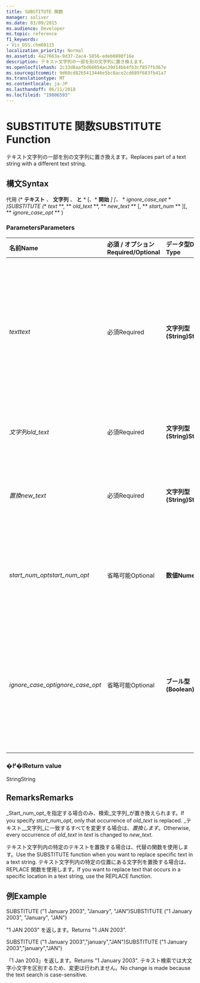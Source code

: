 ```yaml
---
title: SUBSTITUTE 関数
manager: soliver
ms.date: 03/09/2015
ms.audience: Developer
ms.topic: reference
f1_keywords:
- Vis_DSS.chm60115
localization_priority: Normal
ms.assetid: 4a27663a-9d37-2ac4-5856-edeb0880f16e
description: テキスト文字列の一部を別の文字列に置き換えます。
ms.openlocfilehash: 2c33d8aafbd68054ac39d14bb4fb3cf857fb367e
ms.sourcegitcommit: 9d60cd82b5413446e5bc8ace2cd689f683fb41a7
ms.translationtype: MT
ms.contentlocale: ja-JP
ms.lasthandoff: 06/11/2018
ms.locfileid: "19806593"
---
```

# <a name="substitute-function"></a><span data-ttu-id="169cc-103">SUBSTITUTE 関数</span><span class="sxs-lookup"><span data-stu-id="169cc-103">SUBSTITUTE Function</span></span>

<span data-ttu-id="169cc-104">テキスト文字列の一部を別の文字列に置き換えます。</span><span class="sxs-lookup"><span data-stu-id="169cc-104">Replaces part of a text string with a different text string.</span></span> 
  
## <a name="syntax"></a><span data-ttu-id="169cc-105">構文</span><span class="sxs-lookup"><span data-stu-id="169cc-105">Syntax</span></span>

 <span data-ttu-id="169cc-106">代用 (* **テキスト** *、* **文字列** *、* **と** * [、* **開始** *] [、* * *ignore_case_opt* * *)</span><span class="sxs-lookup"><span data-stu-id="169cc-106">SUBSTITUTE (** *text* **, ** *old_text* **, ** *new_text* ** [, ** *start_num* ** ][, ** *ignore_case_opt* ** )</span></span> 
  
### <a name="parameters"></a><span data-ttu-id="169cc-107">Parameters</span><span class="sxs-lookup"><span data-stu-id="169cc-107">Parameters</span></span>

|<span data-ttu-id="169cc-108">**名前**</span><span class="sxs-lookup"><span data-stu-id="169cc-108">**Name**</span></span>|<span data-ttu-id="169cc-109">**必須 / オプション**</span><span class="sxs-lookup"><span data-stu-id="169cc-109">**Required/Optional**</span></span>|<span data-ttu-id="169cc-110">**データ型**</span><span class="sxs-lookup"><span data-stu-id="169cc-110">**Data Type**</span></span>|<span data-ttu-id="169cc-111">**説明**</span><span class="sxs-lookup"><span data-stu-id="169cc-111">**Description**</span></span>|
|:-----|:-----|:-----|:-----|
| <span data-ttu-id="169cc-112">_text_</span><span class="sxs-lookup"><span data-stu-id="169cc-112">_text_</span></span> <br/> |<span data-ttu-id="169cc-113">必須</span><span class="sxs-lookup"><span data-stu-id="169cc-113">Required</span></span>  <br/> |<span data-ttu-id="169cc-114">**文字列型 (String)**</span><span class="sxs-lookup"><span data-stu-id="169cc-114">**String**</span></span> <br/> | <span data-ttu-id="169cc-115">置換前の文字列を含む文字列、またはその文字列を含むセルに対する参照を指定します。</span><span class="sxs-lookup"><span data-stu-id="169cc-115">The text or the reference to a cell containing text for which you want to substitute characters.</span></span>  <br/> |
| <span data-ttu-id="169cc-116">_文字列_</span><span class="sxs-lookup"><span data-stu-id="169cc-116">_old_text_</span></span> <br/> |<span data-ttu-id="169cc-117">必須</span><span class="sxs-lookup"><span data-stu-id="169cc-117">Required</span></span>  <br/> |<span data-ttu-id="169cc-118">**文字列型 (String)**</span><span class="sxs-lookup"><span data-stu-id="169cc-118">**String**</span></span> <br/> | <span data-ttu-id="169cc-119">置換するテキストです。</span><span class="sxs-lookup"><span data-stu-id="169cc-119">The text you want to replace.</span></span>  <br/> |
| <span data-ttu-id="169cc-120">_置換_</span><span class="sxs-lookup"><span data-stu-id="169cc-120">_new_text_</span></span> <br/> |<span data-ttu-id="169cc-121">必須</span><span class="sxs-lookup"><span data-stu-id="169cc-121">Required</span></span>  <br/> |<span data-ttu-id="169cc-122">**文字列型 (String)**</span><span class="sxs-lookup"><span data-stu-id="169cc-122">**String**</span></span> <br/> | <span data-ttu-id="169cc-123">_文字列_の置換に使用するテキストです。</span><span class="sxs-lookup"><span data-stu-id="169cc-123">The text you want to use to replace  _old_text_.</span></span>  <br/> |
| <span data-ttu-id="169cc-124">_start_num_opt_</span><span class="sxs-lookup"><span data-stu-id="169cc-124">_start_num_opt_</span></span> <br/> |<span data-ttu-id="169cc-125">省略可能</span><span class="sxs-lookup"><span data-stu-id="169cc-125">Optional</span></span>  <br/> |<span data-ttu-id="169cc-126">**数値**</span><span class="sxs-lookup"><span data-stu-id="169cc-126">**Numeric**</span></span> <br/> |<span data-ttu-id="169cc-127">何番目の old_text を置換するかを指定します。</span><span class="sxs-lookup"><span data-stu-id="169cc-127">Specifies which occurences of old_text to replace.</span></span>  <br/> |
| <span data-ttu-id="169cc-128">_ignore_case_opt_</span><span class="sxs-lookup"><span data-stu-id="169cc-128">_ignore_case_opt_</span></span> <br/> |<span data-ttu-id="169cc-129">省略可能</span><span class="sxs-lookup"><span data-stu-id="169cc-129">Optional</span></span>  <br/> |<span data-ttu-id="169cc-130">**ブール型 (Boolean)**</span><span class="sxs-lookup"><span data-stu-id="169cc-130">**Boolean**</span></span> <br/> |<span data-ttu-id="169cc-p101">大文字と小文字を区別する場合は FALSE、区別しない場合は TRUE です。既定値は FALSE です。</span><span class="sxs-lookup"><span data-stu-id="169cc-p101">FALSE if case-sensitive; otherwise, TRUE. The default is FALSE.</span></span>  <br/> |
   
### <a name="return-value"></a><span data-ttu-id="169cc-133">�߂�l</span><span class="sxs-lookup"><span data-stu-id="169cc-133">Return value</span></span>

<span data-ttu-id="169cc-134">String</span><span class="sxs-lookup"><span data-stu-id="169cc-134">String</span></span>
  
## <a name="remarks"></a><span data-ttu-id="169cc-135">Remarks</span><span class="sxs-lookup"><span data-stu-id="169cc-135">Remarks</span></span>

 <span data-ttu-id="169cc-136">_Start_num_opt_を指定する場合のみ、検索_文字列_が置き換えられます。</span><span class="sxs-lookup"><span data-stu-id="169cc-136">If you specify  _start_num_opt_, only that occurrence of  _old_text_ is replaced.</span></span> <span data-ttu-id="169cc-137">_テキスト__文字列_に一致するすべてを変更する場合は、_置換します_。</span><span class="sxs-lookup"><span data-stu-id="169cc-137">Otherwise, every occurrence of  _old_text_ in  _text_ is changed to  _new_text._</span></span>
  
<span data-ttu-id="169cc-138">テキスト文字列内の特定のテキストを置換する場合は、代替の関数を使用します。</span><span class="sxs-lookup"><span data-stu-id="169cc-138">Use the SUBSTITUTE function when you want to replace specific text in a text string.</span></span> <span data-ttu-id="169cc-139">テキスト文字列内の特定の位置にある文字列を置換する場合は、REPLACE 関数を使用します。</span><span class="sxs-lookup"><span data-stu-id="169cc-139">If you want to replace text that occurs in a specific location in a text string, use the REPLACE function.</span></span>
  
## <a name="example"></a><span data-ttu-id="169cc-140">例</span><span class="sxs-lookup"><span data-stu-id="169cc-140">Example</span></span>

<span data-ttu-id="169cc-141">SUBSTITUTE ("1 January 2003", "January", "JAN")</span><span class="sxs-lookup"><span data-stu-id="169cc-141">SUBSTITUTE ("1 January 2003", "January", "JAN")</span></span> 
  
<span data-ttu-id="169cc-142">"1 JAN 2003" を返します。</span><span class="sxs-lookup"><span data-stu-id="169cc-142">Returns "1 JAN 2003".</span></span> 
  
<span data-ttu-id="169cc-143">SUBSTITUTE ("1 January 2003","january","JAN")</span><span class="sxs-lookup"><span data-stu-id="169cc-143">SUBSTITUTE ("1 January 2003","january","JAN")</span></span> 
  
<span data-ttu-id="169cc-144">「1 Jan 2003」を返します。</span><span class="sxs-lookup"><span data-stu-id="169cc-144">Returns "1 January 2003".</span></span> <span data-ttu-id="169cc-145">テキスト検索では大文字小文字を区別するため、変更は行われません。</span><span class="sxs-lookup"><span data-stu-id="169cc-145">No change is made because the text search is case-sensitive.</span></span> 
  

